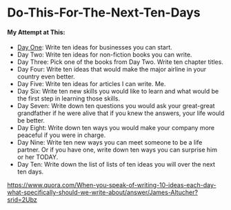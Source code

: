 # Do-This-For-The-Next-Ten-Days
#### My Attempt at This:
* <a href='https://github.com/joshpierro/Do-This-For-The-Next-Ten-Days/blob/master/Day%20One.md'>Day One</a>: Write ten ideas for businesses you can start.
* Day Two: Write ten ideas for non-fiction books you can write.
* Day Three: Pick one of the books from Day Two. Write ten chapter titles.
* Day Four: Write ten ideas that would make the major airline in your country even better.
* Day Five: Write ten ideas for articles I can write. Me.
* Day Six: Write ten new skills you would like to learn and what would be the first step in learning those skills.
* Day Seven: Write down ten questions you would ask your great-great grandfather if he were alive that if you knew the answers, your life would be better.
* Day Eight: Write down ten ways you would make your company more peaceful if you were in charge.
* Day Nine: Write ten new ways you can meet someone to be a life partner. Or if you have one, write down ten ways you can surprise him or her TODAY.
* Day Ten: Write down the list of lists of ten ideas you will over the next ten days.

https://www.quora.com/When-you-speak-of-writing-10-ideas-each-day-what-specifically-should-we-write-about/answer/James-Altucher?srid=2Ubz
